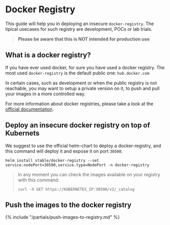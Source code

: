 # Docker Registry

This guide will help you in deploying an insecure `docker-registry`.
The tipical usecases for such registry are development, POCs or lab trials.

> **Please be aware that this is NOT intended for production use**

## What is a docker registry?

If you have ever used docker, for sure you have used a docker registry.
The most used `docker-registry` is the default public one: `hub.docker.com`

In certain cases, such as development or when the public registry is not
reachable, you may want to setup a private version on it, to push and pull
your images in a more controlled way.

For more information about docker registries, please take a look
at the [official documentation](https://docs.docker.com/registry/).

## Deploy an insecure docker registry on top of Kubernets

We suggest to use the official helm-chart to deploy a docker-registry,
and this command will deploy it and expose it on port `30500`:

```shell
helm install stable/docker-registry --set service.nodePort=30500,service.type=NodePort -n docker-registry
```

> In any moment you can check the images available on your registry with this
> command:
> ```shell
> curl -X GET https://KUBERNETES_IP:30500/v2/_catalog
> ```

## Push the images to the docker registry

{% include "/partials/push-images-to-registry.md" %}

